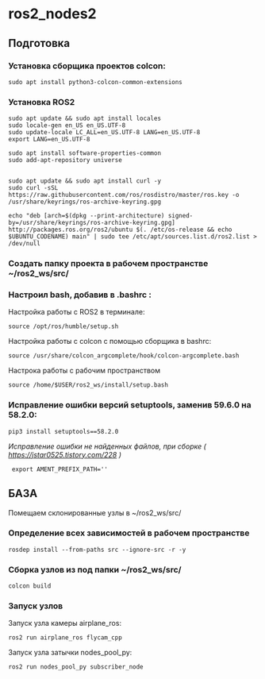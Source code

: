 # ros2_nodes2

## Подготовка
### Установка сборщика проектов colcon:

    sudo apt install python3-colcon-common-extensions 
    
### Установка ROS2

    sudo apt update && sudo apt install locales
    sudo locale-gen en_US en_US.UTF-8
    sudo update-locale LC_ALL=en_US.UTF-8 LANG=en_US.UTF-8
    export LANG=en_US.UTF-8

    sudo apt install software-properties-common
    sudo add-apt-repository universe


    sudo apt update && sudo apt install curl -y
    sudo curl -sSL https://raw.githubusercontent.com/ros/rosdistro/master/ros.key -o /usr/share/keyrings/ros-archive-keyring.gpg

    echo "deb [arch=$(dpkg --print-architecture) signed-by=/usr/share/keyrings/ros-archive-keyring.gpg] http://packages.ros.org/ros2/ubuntu $(. /etc/os-release && echo $UBUNTU_CODENAME) main" | sudo tee /etc/apt/sources.list.d/ros2.list > /dev/null


### Создать папку проекта в рабочем пространстве ~/ros2_ws/src/

### Настроил bash, добавив в .bashrc :

Настройка работы с ROS2 в терминале:

    source /opt/ros/humble/setup.sh

Настройка работы с colcon с помощью сборщика в bashrc:

    source /usr/share/colcon_argcomplete/hook/colcon-argcomplete.bash
 
Настрока работы с рабочим пространством

    source /home/$USER/ros2_ws/install/setup.bash


### Исправление ошибки версий setuptools, заменив 59.6.0 на 58.2.0:
    pip3 install setuptools==58.2.0


*Исправление ошибки не найденных файлов, при сборке ( https://jstar0525.tistory.com/228 )*

     export AMENT_PREFIX_PATH=''

## БАЗА

Помещаем склонированные узлы в ~/ros2_ws/src/ 

### Определение всех зависимостей в рабочем пространстве

 	rosdep install --from-paths src --ignore-src -r -y

### Сборка узлов из под папки ~/ros2_ws/src/

	colcon build	

### Запуск узлов

Запуск узла камеры airplane_ros:

	ros2 run airplane_ros flycam_cpp 

Запуск узла затычки nodes_pool_py:

	ros2 run nodes_pool_py subscriber_node
